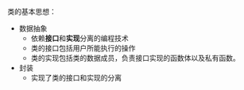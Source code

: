 类的基本思想：
- 数据抽象
	- 依赖**接口**和**实现**分离的编程技术
	- 类的接口包括用户所能执行的操作
	- 类的实现包括类的数据成员，负责接口实现的函数体以及私有函数。
- 封装
	- 实现了类的接口和实现的分离
